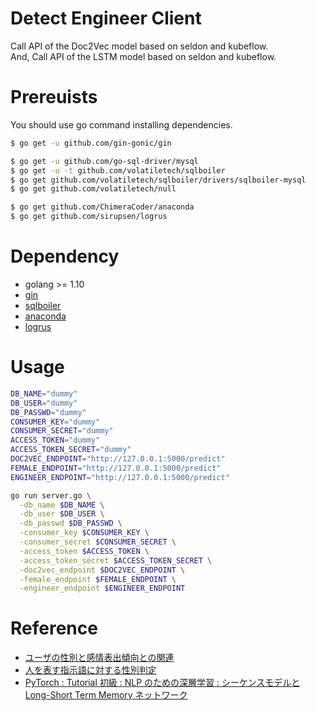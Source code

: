 # Detect Engineer Client


Call API of the Doc2Vec model based on seldon and kubeflow.  
And, Call API of the LSTM model based on seldon and kubeflow.  

# Prereuists

You should use go command installing dependencies.

```sh
$ go get -u github.com/gin-gonic/gin

$ go get -u github.com/go-sql-driver/mysql
$ go get -u -t github.com/volatiletech/sqlboiler
$ go get github.com/volatiletech/sqlboiler/drivers/sqlboiler-mysql
$ go get github.com/volatiletech/null

$ go get github.com/ChimeraCoder/anaconda
$ go get github.com/sirupsen/logrus
```

# Dependency

- golang >= 1.10
- [gin](https://github.com/gin-gonic/gin)
- [sqlboiler](https://github.com/volatiletech/sqlboiler)
- [anaconda](https://github.com/ChimeraCoder/anaconda)
- [logrus](https://github.com/sirupsen/logrus)

# Usage

```sh
DB_NAME="dummy"
DB_USER="dummy"
DB_PASSWD="dummy"
CONSUMER_KEY="dummy"
CONSUMER_SECRET="dummy"
ACCESS_TOKEN="dummy"
ACCESS_TOKEN_SECRET="dummy"
DOC2VEC_ENDPOINT="http://127.0.0.1:5000/predict"
FEMALE_ENDPOINT="http://127.0.0.1:5000/predict"
ENGINEER_ENDPOINT="http://127.0.0.1:5000/predict"

go run server.go \
  -db_name $DB_NAME \
  -db_user $DB_USER \
  -db_passwd $DB_PASSWD \
  -consumer_key $CONSUMER_KEY \
  -consumer_secret $CONSUMER_SECRET \
  -access_token $ACCESS_TOKEN \
  -access_token_secret $ACCESS_TOKEN_SECRET \
  -doc2vec_endpoint $DOC2VEC_ENDPOINT \
  -female_endpoint $FEMALE_ENDPOINT \
  -engineer_endpoint $ENGINEER_ENDPOINT
```

# Reference

- [ユーザの性別と感情表出傾向との関連](https://www.ai-gakkai.or.jp/jsai2017/webprogram/2017/pdf/42.pdf)
- [人を表す指示語に対する性別判定](https://www.anlp.jp/proceedings/annual_meeting/2017/pdf_dir/P16-7.pdf)
- [PyTorch : Tutorial 初級 : NLP のための深層学習 : シーケンスモデルと Long-Short Term Memory ネットワーク](http://torch.classcat.com/2018/05/11/pytorch-tutorial-nlp-sequence-models/)
